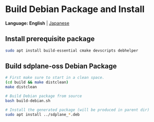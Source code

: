 # Build Debian Package and Install

**Language:** **English** | [Japanese](../ja/build-debian-package.md)

## Install prerequisite package
```bash
sudo apt install build-essential cmake devscripts debhelper
```

## Build sdplane-oss Debian Package
```bash
# First make sure to start in a clean space.
(cd build && make distclean)
make distclean

# Build Debian package from source
bash build-debian.sh

# Install the generated package (will be produced in parent dir)
sudo apt install ../sdplane_*.deb
```